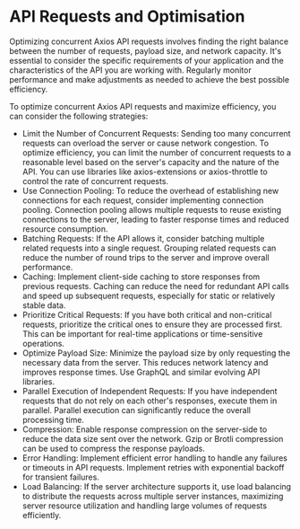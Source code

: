 # API Requests and Optimisation
Optimizing concurrent Axios API requests involves finding the right balance between the number of requests, payload size, and network capacity. It's essential to consider the specific requirements of your application and the characteristics of the API you are working with. Regularly monitor performance and make adjustments as needed to achieve the best possible efficiency.

To optimize concurrent Axios API requests and maximize efficiency, you can consider the following strategies:

- Limit the Number of Concurrent Requests: Sending too many concurrent requests can overload the server or cause network congestion. To optimize efficiency, you can limit the number of concurrent requests to a reasonable level based on the server's capacity and the nature of the API. You can use libraries like axios-extensions or axios-throttle to control the rate of concurrent requests.
- Use Connection Pooling: To reduce the overhead of establishing new connections for each request, consider implementing connection pooling. Connection pooling allows multiple requests to reuse existing connections to the server, leading to faster response times and reduced resource consumption.
- Batching Requests: If the API allows it, consider batching multiple related requests into a single request. Grouping related requests can reduce the number of round trips to the server and improve overall performance.
- Caching: Implement client-side caching to store responses from previous requests. Caching can reduce the need for redundant API calls and speed up subsequent requests, especially for static or relatively stable data.
- Prioritize Critical Requests: If you have both critical and non-critical requests, prioritize the critical ones to ensure they are processed first. This can be important for real-time applications or time-sensitive operations.
- Optimize Payload Size: Minimize the payload size by only requesting the necessary data from the server. This reduces network latency and improves response times. Use GraphQL and similar evolving API libraries.
- Parallel Execution of Independent Requests: If you have independent requests that do not rely on each other's responses, execute them in parallel. Parallel execution can significantly reduce the overall processing time.
- Compression: Enable response compression on the server-side to reduce the data size sent over the network. Gzip or Brotli compression can be used to compress the response payloads.
- Error Handling: Implement efficient error handling to handle any failures or timeouts in API requests. Implement retries with exponential backoff for transient failures.
- Load Balancing: If the server architecture supports it, use load balancing to distribute the requests across multiple server instances, maximizing server resource utilization and handling large volumes of requests efficiently.
